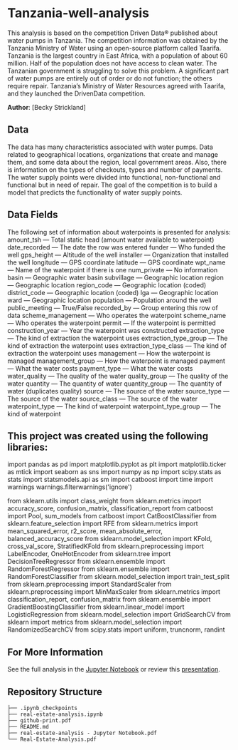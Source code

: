 # Tanzania-well-analysis
This analysis is based on the competition Driven Data® published about water pumps in Tanzania. The competition information was obtained by the Tanzania Ministry of Water using an open-source platform called Taarifa. Tanzania is the largest country in East Africa, with a population of about 60 million. Half of the population does not have access to clean water. The Tanzanian government is struggling to solve this problem. A significant part of water pumps are entirely out of order or do not function; the others require repair. Tanzania’s Ministry of Water Resources agreed with Taarifa, and they launched the DrivenData competition. 

**Author**: [Becky Strickland]

## Data
The data has many characteristics associated with water pumps. Data related to geographical locations, organizations that create and manage them, and some data about the region, local government areas. Also, there is information on the types of checkouts, types and number of payments. The water supply points were divided into functional, non-functional and functional but in need of repair. The goal of the competition is to build a model that predicts the functionality of water supply points.

## Data Fields
The following set of information about waterpoints is presented for analysis:
amount_tsh — Total static head (amount water available to waterpoint)
date_recorded — The date the row was entered
funder — Who funded the well
gps_height — Altitude of the well
installer — Organization that installed the well
longitude — GPS coordinate
latitude — GPS coordinate
wpt_name — Name of the waterpoint if there is one
num_private — No information
basin — Geographic water basin
subvillage — Geographic location
region — Geographic location
region_code — Geographic location (coded)
district_code — Geographic location (coded)
lga — Geographic location
ward — Geographic location
population — Population around the well
public_meeting — True/False
recorded_by — Group entering this row of data
scheme_management — Who operates the waterpoint
scheme_name — Who operates the waterpoint
permit — If the waterpoint is permitted
construction_year — Year the waterpoint was constructed
extraction_type — The kind of extraction the waterpoint uses
extraction_type_group — The kind of extraction the waterpoint uses
extraction_type_class — The kind of extraction the waterpoint uses
management — How the waterpoint is managed
management_group — How the waterpoint is managed
payment — What the water costs
payment_type — What the water costs
water_quality — The quality of the water
quality_group — The quality of the water
quantity — The quantity of water
quantity_group — The quantity of water (duplicates quality)
source — The source of the water
source_type — The source of the water
source_class — The source of the water
waterpoint_type — The kind of waterpoint
waterpoint_type_group — The kind of waterpoint

## This project was created using the following libraries:
import pandas as pd
import matplotlib.pyplot as plt
import matplotlib.ticker as mtick
import seaborn as sns
import numpy as np
import scipy.stats as stats
import statsmodels.api as sm
import catboost
import time
import warnings
warnings.filterwarnings('ignore')

from sklearn.utils import class_weight
from sklearn.metrics import accuracy_score, confusion_matrix, classification_report
from catboost import Pool, sum_models
from catboost import CatBoostClassifier
from sklearn.feature_selection import RFE
from sklearn.metrics import mean_squared_error, r2_score, mean_absolute_error, balanced_accuracy_score
from sklearn.model_selection import KFold, cross_val_score, StratifiedKFold
from sklearn.preprocessing import LabelEncoder,  OneHotEncoder
from sklearn.tree import DecisionTreeRegressor
from sklearn.ensemble import RandomForestRegressor
from sklearn.ensemble import RandomForestClassifier
from sklearn.model_selection import train_test_split
from sklearn.preprocessing import StandardScaler
from sklearn.preprocessing import MinMaxScaler
from sklearn.metrics import classification_report, confusion_matrix
from sklearn.ensemble import GradientBoostingClassifier
from sklearn.linear_model import LogisticRegression
from sklearn.model_selection import GridSearchCV
from sklearn import metrics
from sklearn.model_selection import RandomizedSearchCV
from scipy.stats import uniform, truncnorm, randint


## For More Information

See the full analysis in the [Jupyter Notebook](./Tanzanian-well-analysis.ipynb) or review this [presentation](./Water-Pump-Analysis.pdf).


## Repository Structure

```
├── .ipynb_checkpoints
├── real-estate-analysis.ipynb
├── github-print.pdf
├── README.md
├── real-estate-analysis - Jupyter Notebook.pdf
└── Real-Estate-Analysis.pdf